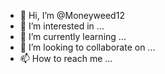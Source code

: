 - 👋 Hi, I’m @Moneyweed12
- 👀 I’m interested in ...
- 🌱 I’m currently learning ...
- 💞️ I’m looking to collaborate on ...
- 📫 How to reach me ...

<!---
Moneyweed12/Moneyweed12 is a ✨ special ✨ repository because its `README.md` (this file) appears on your GitHub profile.
You can click the Preview link to take a look at your changes.
-
